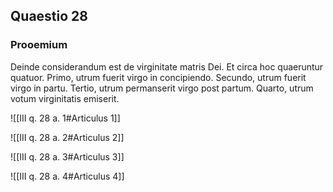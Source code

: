 ## Quaestio 28

### Prooemium

Deinde considerandum est de virginitate matris Dei. Et circa hoc quaeruntur quatuor. Primo, utrum fuerit virgo in concipiendo. Secundo, utrum fuerit virgo in partu. Tertio, utrum permanserit virgo post partum. Quarto, utrum votum virginitatis emiserit.

![[III q. 28 a. 1#Articulus 1]]

![[III q. 28 a. 2#Articulus 2]]

![[III q. 28 a. 3#Articulus 3]]

![[III q. 28 a. 4#Articulus 4]]


